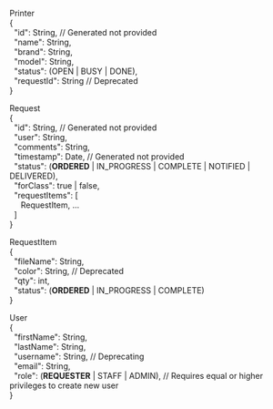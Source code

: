 Printer  
{  
  &nbsp;&nbsp;"id": String, // Generated not provided  
  &nbsp;&nbsp;"name": String,  
  &nbsp;&nbsp;"brand": String,  
  &nbsp;&nbsp;"model": String,  
  &nbsp;&nbsp;"status": (OPEN | BUSY | DONE),  
  &nbsp;&nbsp;"requestId": String // Deprecated  
}  

Request  
{  
  &nbsp;&nbsp;"id": String, // Generated not provided  
  &nbsp;&nbsp;"user": String,  
  &nbsp;&nbsp;"comments": String,  
  &nbsp;&nbsp;"timestamp": Date, // Generated not provided  
  &nbsp;&nbsp;"status": (**ORDERED** | IN_PROGRESS | COMPLETE | NOTIFIED | DELIVERED),  
  &nbsp;&nbsp;"forClass": true | false,  
  &nbsp;&nbsp;"requestItems": [  
    &nbsp;&nbsp;&nbsp;&nbsp; RequestItem, ...  
  &nbsp;&nbsp;]  
}  

RequestItem  
{  
  &nbsp;&nbsp;"fileName": String,  
  &nbsp;&nbsp;"color": String, // Deprecated  
  &nbsp;&nbsp;"qty": int,  
  &nbsp;&nbsp;"status": (**ORDERED** | IN_PROGRESS | COMPLETE)  
}  

User  
{  
  &nbsp;&nbsp;"firstName": String,  
  &nbsp;&nbsp;"lastName": String,  
  &nbsp;&nbsp;"username": String, // Deprecating  
  &nbsp;&nbsp;"email": String,  
  &nbsp;&nbsp;"role": (**REQUESTER** | STAFF | ADMIN), // Requires equal or higher privileges to create new user  
}  
